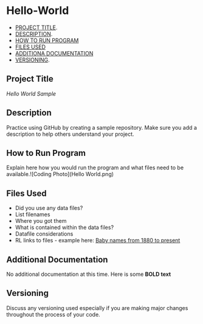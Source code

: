 # Hello-World
- [PROJECT TITLE](#Project-Title).
- [DESCRIPTION](Description).
- [HOW TO RUN PROGRAM](#How-to-run-program)
- [FILES USED](#files-used)
- [ADDITIONA DOCUMENTATION](#additional-documentation)
- [VERSIONING](#versioning).
## Project Title
*Hello World Sample*
## Description
Practice using GitHub by creating a sample repository. Make sure you add a description to help others understand your project.
## How to Run Program
Explain here how you would run the program and what files need to be available.![Coding Photo](Hello World.png)   
## Files Used
- Did you use any data files?
- List filenames
- Where you got them
- What is contained within the data files?
- Datafile considerations
- RL links to files - example here: [Baby names from 1880 to present](https://catalog.data.gov/dataset/baby-names-from-social-security-card-applications-national-level-data)
## Additional Documentation
No additional documentation at this time. Here is some **BOLD text**
## Versioning
Discuss any versioning used especially if you are making major changes throughout the process of your code.
